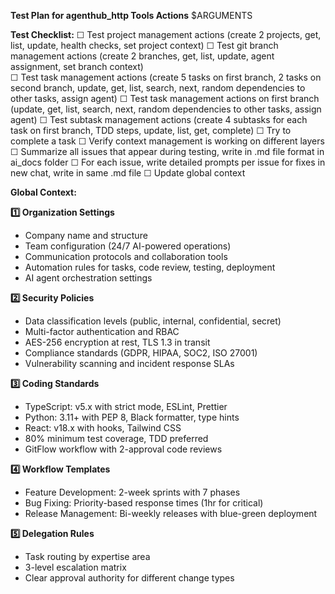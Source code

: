 **Test Plan for agenthub_http Tools Actions**
   $ARGUMENTS

**Test Checklist:**
☐ Test project management actions (create 2 projects, get, list, update, health checks, set project context)
☐ Test git branch management actions (create 2 branches, get, list, update, agent assignment, set branch context)  
☐ Test task management actions (create 5 tasks on first branch, 2 tasks on second branch, update, get, list, search, next, random dependencies to other tasks, assign agent)
☐ Test task management actions on first branch (update, get, list, search, next, random dependencies to other tasks, assign agent)
☐ Test subtask management actions (create 4 subtasks for each task on first branch, TDD steps, update, list, get, complete)
☐ Try to complete a task
☐ Verify context management is working on different layers
☐ Summarize all issues that appear during testing, write in .md file format in ai_docs folder
☐ For each issue, write detailed prompts per issue for fixes in new chat, write in same .md file
☐ Update global context

**Global Context:**

**1️⃣ Organization Settings**
- Company name and structure
- Team configuration (24/7 AI-powered operations)
- Communication protocols and collaboration tools
- Automation rules for tasks, code review, testing, deployment
- AI agent orchestration settings

**2️⃣ Security Policies**
- Data classification levels (public, internal, confidential, secret)
- Multi-factor authentication and RBAC
- AES-256 encryption at rest, TLS 1.3 in transit
- Compliance standards (GDPR, HIPAA, SOC2, ISO 27001)
- Vulnerability scanning and incident response SLAs

**3️⃣ Coding Standards**
- TypeScript: v5.x with strict mode, ESLint, Prettier
- Python: 3.11+ with PEP 8, Black formatter, type hints
- React: v18.x with hooks, Tailwind CSS
- 80% minimum test coverage, TDD preferred
- GitFlow workflow with 2-approval code reviews

**4️⃣ Workflow Templates**
- Feature Development: 2-week sprints with 7 phases
- Bug Fixing: Priority-based response times (1hr for critical)
- Release Management: Bi-weekly releases with blue-green deployment

**5️⃣ Delegation Rules**
- Task routing by expertise area
- 3-level escalation matrix
- Clear approval authority for different change types